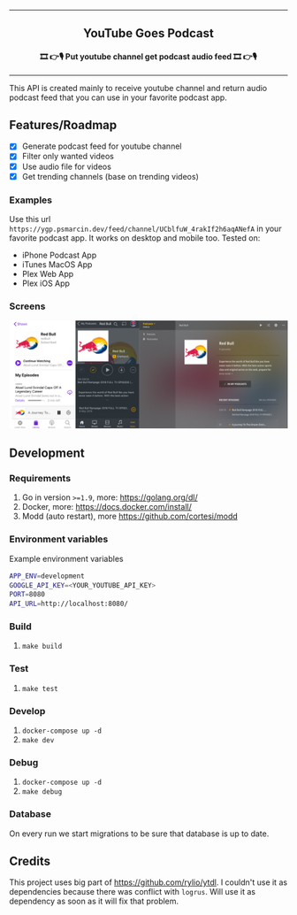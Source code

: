 <hr>
<h2 align="center">YouTube Goes Podcast</h3>
<h4 align="center">🎞 👉🎙 Put youtube channel get podcast audio feed 🎞 👉🎙</h3>
<hr>

This API is created mainly to receive youtube channel and return audio podcast feed that you can use in your favorite podcast app.

## Features/Roadmap
* [x] Generate podcast feed for youtube channel
* [x] Filter only wanted videos
* [x] Use audio file for videos
* [x] Get trending channels (base on trending videos)

### Examples
Use this url `https://ygp.psmarcin.dev/feed/channel/UCblfuW_4rakIf2h6aqANefA` in your favorite podcast app. It works on desktop and mobile too. Tested on:
* iPhone Podcast App
* iTunes MacOS App
* Plex Web App
* Plex iOS App

### Screens
![Tested apps](assets/iphone-podcast-app.png "Tested apps")

## Development

### Requirements
1. Go in version `>=1.9`, more: https://golang.org/dl/
1. Docker, more: https://docs.docker.com/install/
1. Modd (auto restart), more https://github.com/cortesi/modd

### Environment variables
Example environment variables
```bash
APP_ENV=development
GOOGLE_API_KEY=<YOUR_YOUTUBE_API_KEY>
PORT=8080
API_URL=http://localhost:8080/
```

### Build
1. `make build`

### Test
1. `make test`

### Develop
1. `docker-compose up -d`
1. `make dev`

### Debug
1. `docker-compose up -d`
1. `make debug`

### Database
On every run we start migrations to be sure that database is up to date.

## Credits
This project uses big part of https://github.com/rylio/ytdl. I couldn't use it as dependencies because there was conflict with `logrus`. Will use it as dependency as soon as it will fix that problem.
